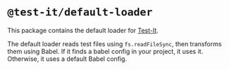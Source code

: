 # `@test-it/default-loader`

This package contains the default loader for [Test-It](https://github.com/suchipi/test-it).

The default loader reads test files using `fs.readFileSync`, then transforms them using Babel.
If it finds a babel config in your project, it uses it.
Otherwise, it uses a default Babel config.
